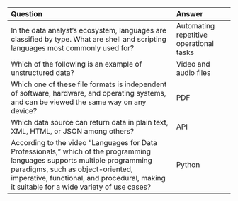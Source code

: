 | Question | Answer |
| :--- | :--- |
| In the data analyst’s ecosystem, languages are classified by type. What are shell and scripting languages most commonly used for? | Automating repetitive operational tasks |
| Which of the following is an example of unstructured data? | Video and audio files |
| Which one of these file formats is independent of software, hardware, and operating systems, and can be viewed the same way on any device? | PDF |
| Which data source can return data in plain text, XML, HTML, or JSON among others? | API |
| According to the video “Languages for Data Professionals,” which of the programming languages supports multiple programming paradigms, such as object-oriented, imperative, functional, and procedural, making it suitable for a wide variety of use cases? | Python |

